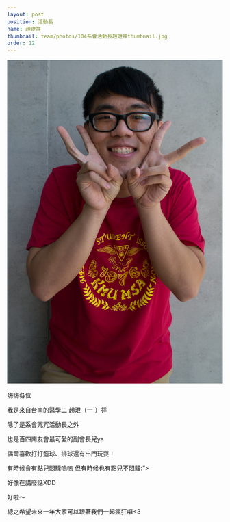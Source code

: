 ```yaml
---
layout: post
position: 活動長
name: 趙玴祥
thumbnail: team/photos/104系會活動長趙玴祥thumbnail.jpg
order: 12
---
```

![104系會活動長趙玴祥](photos/104系會活動長趙玴祥full.jpg)

嗨嗨各位

我是來自台南的醫學二 趙玴（一ˋ）祥

除了是系會冗冗活動長之外

也是百四南友會最可愛的副會長兒ya

偶爾喜歡打打籃球、排球還有出門玩耍！

有時候會有點兒悶騷嗚嗚 但有時候也有點兒不悶騷:”>

好像在講廢話XDD

好啦～

總之希望未來一年大家可以跟著我們一起瘋狂囉<3
